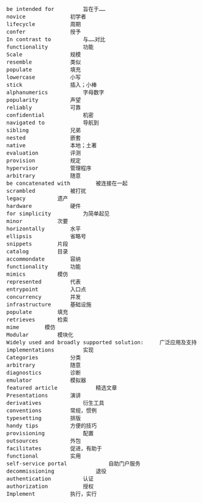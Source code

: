 <pre>
be intended for			旨在于……
novice				初学者
lifecycle			周期
confer				授予
In contrast to			与……对比
functionality			功能
Scale				规模
resemble			类似
populate			填充
lowercase			小写
stick				插入；小棒
alphanumerics			字母数字
popularity			声望
reliably			可靠
confidential			机密
navigated to			导航到
sibling				兄弟
nested				嵌套
native				本地；土著
evaluation			评测
provision			规定
hypervisor			管理程序
arbitrary			随意
be concatenated with		被连接在一起
scrambled			被打扰
legacy			遗产
hardware			硬件
for simplicity			为简单起见
minor			次要
horizontally		水平
ellipsis			省略号
snippets		片段
catalog			目录
accommondate		容纳
functionality		功能
mimics			模仿
represented			代表
entrypoint			入口点
concurrency			并发
infrastructure		基础设施
populate		填充
retrieves		检索
mime		模仿
Modular			模块化
Widely used and broadly supported solution:		广泛应用及支持
implementations			实现
Categories			分类
arbitrary			随意
diagnostics			诊断
emulator			模拟器
featured article			精选文章
Presentations		演讲
derivatives 			衍生工具
conventions			常规，惯例
typesetting 		排版
handy tips			方便的技巧 
provisioning			配置
outsources			外包
facilitates			促进，有助于
functional			实用
self-service portal 			自助门户服务
decommissioning 			退役
authentication			认证
authorization			授权
Implement			执行，实行

</pre>



